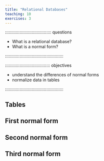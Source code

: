 ```yaml
---
title: "Relational Databases"
teaching: 10
exercises: 3
---
```


:::::::::::::::::::::::::::::::::::::: questions

- What is a relational database?
- What is a normal form?

::::::::::::::::::::::::::::::::::::::::::::::::

::::::::::::::::::::::::::::::::::::: objectives

- understand the differences of normal forms
- normalize data in tables

::::::::::::::::::::::::::::::::::::::::::::::::


## Tables


## First normal form


## Second normal form


## Third normal form
